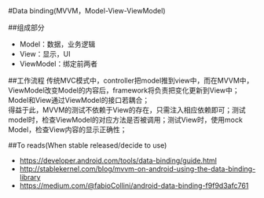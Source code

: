 #Data binding(MVVM，Model-View-ViewModel)

##组成部分
+  Model：数据，业务逻辑
+  View：显示，UI
+  ViewModel：绑定前两者  

##工作流程
传统MVC模式中，controller把model推到view中，而在MVVM中，ViewModel改变Model的内容后，framework将负责把变化更新到View中；Model和View通过ViewModel的接口若耦合；  
得益于此，MVVM的测试不依赖于View的存在，只需注入相应依赖即可；测试model时，检查ViewModel的对应方法是否被调用；测试View时，使用mock Model，检查View内容的显示正确性；

##To reads(When stable released/decide to use)
+  https://developer.android.com/tools/data-binding/guide.html
+  http://stablekernel.com/blog/mvvm-on-android-using-the-data-binding-library
+  https://medium.com/@fabioCollini/android-data-binding-f9f9d3afc761